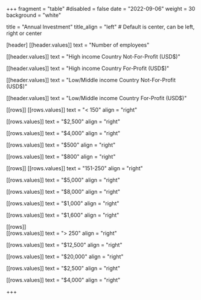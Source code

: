 +++
fragment = "table"
#disabled = false
date = "2022-09-06"
weight = 30
background = "white"

title = "Annual Investment"
title_align = "left" # Default is center, can be left, right or center

[header]
  [[header.values]]
    text = "Number of employees"

  [[header.values]]
    text = "High income Country Not-For-Profit (USD$)"

  [[header.values]]
    text = "High income Country For-Profit (USD$)"
    
  [[header.values]]
    text = "Low/Middle income Country Not-For-Profit (USD$)"

  [[header.values]]
    text = "Low/Middle income Country For-Profit (USD$)"

[[rows]]
  [[rows.values]]
    text = "< 150"
     align = "right"
    
  [[rows.values]]
    text = "$2,500"
    align = "right"
    
  [[rows.values]]
    text = "$4,000"
    align = "right"

  [[rows.values]]
    text = "$500"
    align = "right"

  [[rows.values]]
    text = "$800"
    align = "right"

[[rows]] 
    [[rows.values]]
    text = "151-250"
     align = "right"
    
  [[rows.values]]
    text = "$5,000"
    align = "right"
    
  [[rows.values]]
    text = "$8,000"
    align = "right"

  [[rows.values]]
    text = "$1,000"
    align = "right"

  [[rows.values]]
    text = "$1,600"
    align = "right"

[[rows]]   
    [[rows.values]]
    text = "\> 250"
    align = "right"
    
  [[rows.values]]
    text = "$12,500"
    align = "right"
    
  [[rows.values]]
    text = "$20,000"
    align = "right"

  [[rows.values]]
    text = "$2,500"
    align = "right"

  [[rows.values]]
    text = "$4,000"
    align = "right"
    
+++
